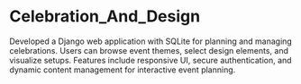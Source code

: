 # Celebration_And_Design
Developed a Django web application with SQLite for planning and managing celebrations. Users can browse event themes, select design elements, and visualize setups. Features include responsive UI, secure authentication, and dynamic content management for interactive event planning.
